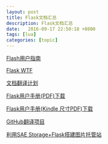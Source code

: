 ```yaml
---
layout: post
title: Flask文档汇总
description: Flask文档汇总
date:   2016-09-17 22:50:18 +0800 
tags: [lua]
categories: [topic]
---
```

<a href="http://dormousehole.readthedocs.org/en/latest/" target="_blank">Flash用户指南</a> 



<a href="http://docs.jinkan.org/docs/flask-wtf/" target="_blank">Flask WTF</a> 



<a href="http://docs.torriacg.org/" target="_blank">文档翻译计划</a> 



<a href="https://github.com/downloads/yinian1992/flask-docs-cn/Flask_121106.pdfhttp://" target="_blank">Flask用户手册(PDF)下载</a>



<a href="https://github.com/downloads/yinian1992/flask-docs-cn/flask.pdf" target="_blank">Flask用户手册(Kindle 尺寸PDF)下载</a>



<a href="https://github.com/yinian1992" target="_blank">GitHub翻译项目</a>


<a href="http://cloudbbs.org/forum.php?mod=viewthread&tid=24360" target="_blank">利用SAE Storage+Flask搭建图片托管站</a>